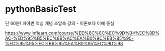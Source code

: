 # pythonBasicTest
단 60분! 파이썬 핵심 개념 초압축 강의 - 이론보다 이해 중심


https://www.inflearn.com/course/%ED%8C%8C%EC%9D%B4%EC%8D%AC-%ED%95%B5%EC%8B%AC%EA%B0%9C%EB%85%90-%EC%95%95%EC%B6%95%EA%B0%95%EC%9D%98
